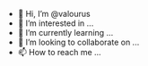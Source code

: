 - 👋 Hi, I’m @valourus
- 👀 I’m interested in ...
- 🌱 I’m currently learning ...
- 💞️ I’m looking to collaborate on ...
- 📫 How to reach me ...

<!---
valourus/valourus is a ✨ special ✨ repository because its `README.md` (this file) appears on your GitHub profile.
You can click the Preview link to take a look at your changes.
--->
